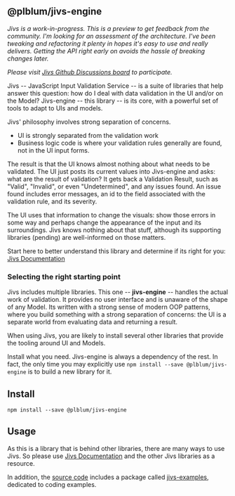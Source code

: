 ## @plblum/jivs-engine

*Jivs is a work-in-progress. This is a preview to get feedback from the community.
I'm looking for an assessment of the architecture. I've been tweaking and refactoring
it plenty in hopes it's easy to use and really delivers. Getting the API right early on
avoids the hassle of breaking changes later.*

*Please visit [Jivs Github Discussions board](https://github.com/plblum/jivs/discussions) to participate.*

Jivs -- JavaScript Input Validation Service -- is a suite of libraries that help answer this question: how do I deal with data validation in the UI and/or on the Model?
Jivs-engine -- this library -- is its core, with a powerful set of tools to adapt to
UIs and models.

Jivs' philosophy involves strong separation of concerns.
-   UI is strongly separated from the validation work
-   Business logic code is where your validation rules generally are
    found, not in the UI input forms.

The result is that the UI knows almost nothing about what needs to be
validated. The UI just posts its current values into Jivs-engine and asks: what
are the result of validation? It gets back a Validation Result, such as
"Valid", "Invalid", or even "Undetermined", and any issues found. An
issue found includes error messages, an id to the field associated with
the validation rule, and its severity.

The UI uses that information to change the visuals: show those errors in
some way and perhaps change the appearance of the input and its
surroundings. Jivs knows nothing about that stuff, although its
supporting libraries (pending) are well-informed on those matters.

Start here to better understand this library and determine if its right for you:
[Jivs Documentation](https://github.com/plblum/jivs)

### Selecting the right starting point
Jivs includes multiple libraries. This one -- **jivs-engine** -- handles the actual work of validation. It provides no user interface and is unaware of the shape of any Model. Its written with a strong sense of modern OOP patterns, where you build something with a strong separation of concerns: the UI is a separate world from evaluating data and returning a result.

When using Jivs, you are likely to install several other libraries that provide the tooling around UI and Models.

Install what you need. Jivs-engine is always a dependency of the rest. In fact, the only time you may explicitly use `npm install --save @plblum/jivs-engine` is to build a new library for it.

## Install
```
npm install --save @plblum/jivs-engine
```

## Usage
As this is a library that is behind other libraries, there are many ways to use Jivs.
So please use [Jivs Documentation](http://jivs.peterblum.com/typedoc) and the other Jivs libraries as a resource.

In addition, the [source code](https://github.com/plblum/jivs) includes a package called [jivs-examples](https://github.com/plblum/jivs/tree/main/packages/jivs-examples), dedicated to coding examples.
